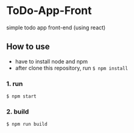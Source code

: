 # ToDo-App-Front
simple todo app front-end (using react)

## How to use
* have to install node and npm
* after clone this repository, run ```$ npm install```

### 1. run
```$ npm start```

### 2. build
```$ npm run build```
